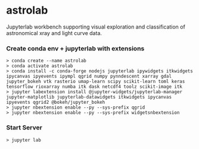 # astrolab
Jupyterlab workbench supporting visual exploration and classification of astronomical xray and light curve data.

### Create conda env + jupyterlab with extensions
   
    > conda create --name astrolab
    > conda activate astrolab
    > conda install -c conda-forge nodejs jupyterlab ipywidgets itkwidgets ipycanvas ipyevents ipympl qgrid numpy pynndescent xarray gdal jupyter_bokeh vtk rasterio umap-learn scipy scikit-learn toml keras tensorflow rioxarray numba itk dask netcdf4 toolz scikit-image itk
    > jupyter labextension install @jupyter-widgets/jupyterlab-manager jupyter-matplotlib jupyterlab-datawidgets itkwidgets ipycanvas ipyevents qgrid2 @bokeh/jupyter_bokeh
    > jupyter nbextension enable --py --sys-prefix qgrid
    > jupyter nbextension enable --py --sys-prefix widgetsnbextension
   
### Start Server

    > jupyter lab 